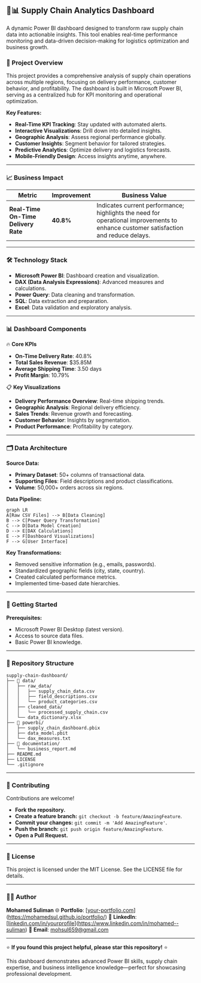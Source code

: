 ## 🚚📊 Supply Chain Analytics Dashboard

A dynamic Power BI dashboard designed to transform raw supply chain data into actionable insights. This tool enables real-time performance monitoring and data-driven decision-making for logistics optimization and business growth.

### 🎯 Project Overview

This project provides a comprehensive analysis of supply chain operations across multiple regions, focusing on delivery performance, customer behavior, and profitability. The dashboard is built in Microsoft Power BI, serving as a centralized hub for KPI monitoring and operational optimization.

**Key Features:**

* **Real-Time KPI Tracking**: Stay updated with automated alerts.
* **Interactive Visualizations**: Drill down into detailed insights.
* **Geographic Analysis**: Assess regional performance globally.
* **Customer Insights**: Segment behavior for tailored strategies.
* **Predictive Analytics**: Optimize delivery and logistics forecasts.
* **Mobile-Friendly Design**: Access insights anytime, anywhere.

---

### 📈 Business Impact

| Metric                              | Improvement | Business Value                                                                                                                      |
| ----------------------------------- | ----------- | ----------------------------------------------------------------------------------------------------------------------------------- |
| **Real-Time On-Time Delivery Rate** | **40.8%**   | Indicates current performance; highlights the need for operational improvements to enhance customer satisfaction and reduce delays. |

---

### 🛠️ Technology Stack

* **Microsoft Power BI**: Dashboard creation and visualization.
* **DAX (Data Analysis Expressions)**: Advanced measures and calculations.
* **Power Query**: Data cleaning and transformation.
* **SQL**: Data extraction and preparation.
* **Excel**: Data validation and exploratory analysis.

---

### 📊 Dashboard Components

🔥 **Core KPIs**

* **On-Time Delivery Rate**: 40.8%
* **Total Sales Revenue**: \$35.85M
* **Average Shipping Time**: 3.50 days
* **Profit Margin**: 10.79%

📋 **Key Visualizations**

* **Delivery Performance Overview**: Real-time shipping trends.
* **Geographic Analysis**: Regional delivery efficiency.
* **Sales Trends**: Revenue growth and forecasting.
* **Customer Behavior**: Insights by segmentation.
* **Product Performance**: Profitability by category.

---

### 🗂️ Data Architecture

**Source Data:**

* **Primary Dataset**: 50+ columns of transactional data.
* **Supporting Files**: Field descriptions and product classifications.
* **Volume**: 50,000+ orders across six regions.

**Data Pipeline:**

```mermaid
graph LR  
A[Raw CSV Files] --> B[Data Cleaning]  
B --> C[Power Query Transformation]  
C --> D[Data Model Creation]  
D --> E[DAX Calculations]  
E --> F[Dashboard Visualizations]  
F --> G[User Interface]  
```

**Key Transformations:**

* Removed sensitive information (e.g., emails, passwords).
* Standardized geographic fields (city, state, country).
* Created calculated performance metrics.
* Implemented time-based date hierarchies.

---

### 🚀 Getting Started

**Prerequisites:**

* Microsoft Power BI Desktop (latest version).
* Access to source data files.
* Basic Power BI knowledge.

---

### 📁 Repository Structure

```
supply-chain-dashboard/  
├── 📂 data/  
│   ├── raw_data/  
│   │   ├── supply_chain_data.csv  
│   │   ├── field_descriptions.csv  
│   │   └── product_categories.csv  
│   ├── cleaned_data/  
│   │   └── processed_supply_chain.csv  
│   └── data_dictionary.xlsx  
├── 📂 powerbi/  
│   ├── supply_chain_dashboard.pbix  
│   ├── data_model.pbit  
│   └── dax_measures.txt  
├── 📂 documentation/  
│   └── business_report.md  
├── README.md  
├── LICENSE  
└── .gitignore  
```

---

### 🤝 Contributing

Contributions are welcome!

* **Fork the repository.**
* **Create a feature branch:** `git checkout -b feature/AmazingFeature`.
* **Commit your changes:** `git commit -m 'Add AmazingFeature'`.
* **Push the branch:** `git push origin feature/AmazingFeature`.
* **Open a Pull Request.**

---

### 📄 License

This project is licensed under the MIT License. See the LICENSE file for details.

---

### 👨‍💻 Author

**Mohamed Suliman**
🌐 **Portfolio**: [[your-portfolio.com](https://your-portfolio.com)](https://mohamedsul.github.io/portfolio/)
💼 **LinkedIn**: [[linkedin.com/in/yourprofile](https://linkedin.com/in/yourprofile)](https://www.linkedin.com/in/mohamed--suliman)
📧 **Email**: [mohsul659@gmail.com](mailto:mohsul659@gmail.com)

---

⭐ **If you found this project helpful, please star this repository!** ⭐

This dashboard demonstrates advanced Power BI skills, supply chain expertise, and business intelligence knowledge—perfect for showcasing professional development.

